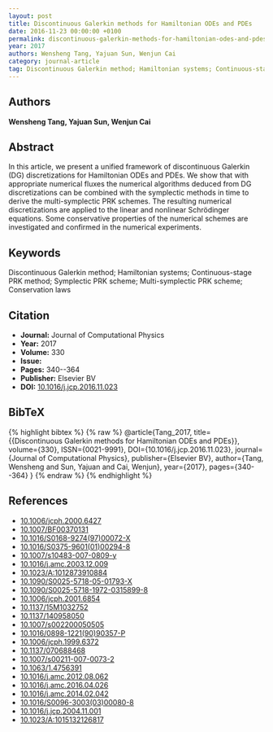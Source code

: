 ```yaml
---
layout: post
title: Discontinuous Galerkin methods for Hamiltonian ODEs and PDEs
date: 2016-11-23 00:00:00 +0100
permalink: discontinuous-galerkin-methods-for-hamiltonian-odes-and-pdes
year: 2017
authors: Wensheng Tang, Yajuan Sun, Wenjun Cai
category: journal-article
tag: Discontinuous Galerkin method; Hamiltonian systems; Continuous-stage PRK method; Symplectic PRK scheme; Multi-symplectic PRK scheme; Conservation laws
---
```

 
## Authors
**Wensheng Tang, Yajuan Sun, Wenjun Cai**
 
## Abstract
In this article, we present a unified framework of discontinuous Galerkin (DG) discretizations for Hamiltonian ODEs and PDEs. We show that with appropriate numerical fluxes the numerical algorithms deduced from DG discretizations can be combined with the symplectic methods in time to derive the multi-symplectic PRK schemes. The resulting numerical discretizations are applied to the linear and nonlinear Schrödinger equations. Some conservative properties of the numerical schemes are investigated and confirmed in the numerical experiments.
 
## Keywords
Discontinuous Galerkin method; Hamiltonian systems; Continuous-stage PRK method; Symplectic PRK scheme; Multi-symplectic PRK scheme; Conservation laws
 
## Citation
- **Journal:** Journal of Computational Physics
- **Year:** 2017
- **Volume:** 330
- **Issue:** 
- **Pages:** 340--364
- **Publisher:** Elsevier BV
- **DOI:** [10.1016/j.jcp.2016.11.023](https://doi.org/10.1016/j.jcp.2016.11.023)
 
## BibTeX
{% highlight bibtex %}
{% raw %}
@article{Tang_2017,
  title={{Discontinuous Galerkin methods for Hamiltonian ODEs and PDEs}},
  volume={330},
  ISSN={0021-9991},
  DOI={10.1016/j.jcp.2016.11.023},
  journal={Journal of Computational Physics},
  publisher={Elsevier BV},
  author={Tang, Wensheng and Sun, Yajuan and Cai, Wenjun},
  year={2017},
  pages={340--364}
}
{% endraw %}
{% endhighlight %}
 
## References
- [10.1006/jcph.2000.6427](https://doi.org/10.1006/jcph.2000.6427)
- [10.1007/BF00370131](https://doi.org/10.1007/BF00370131)
- [10.1016/S0168-9274(97)00072-X](https://doi.org/10.1016/S0168-9274(97)00072-X)
- [10.1016/S0375-9601(01)00294-8](https://doi.org/10.1016/S0375-9601(01)00294-8)
- [10.1007/s10483-007-0809-y](https://doi.org/10.1007/s10483-007-0809-y)
- [10.1016/j.amc.2003.12.009](https://doi.org/10.1016/j.amc.2003.12.009)
- [10.1023/A:1012873910884](https://doi.org/10.1023/A:1012873910884)
- [10.1090/S0025-5718-05-01793-X](https://doi.org/10.1090/S0025-5718-05-01793-X)
- [10.1090/S0025-5718-1972-0315899-8](https://doi.org/10.1090/S0025-5718-1972-0315899-8)
- [10.1006/jcph.2001.6854](https://doi.org/10.1006/jcph.2001.6854)
- [10.1137/15M1032752](https://doi.org/10.1137/15M1032752)
- [10.1137/140958050](https://doi.org/10.1137/140958050)
- [10.1007/s002200050505](https://doi.org/10.1007/s002200050505)
- [10.1016/0898-1221(90)90357-P](https://doi.org/10.1016/0898-1221(90)90357-P)
- [10.1006/jcph.1999.6372](https://doi.org/10.1006/jcph.1999.6372)
- [10.1137/070688468](https://doi.org/10.1137/070688468)
- [10.1007/s00211-007-0073-2](https://doi.org/10.1007/s00211-007-0073-2)
- [10.1063/1.4756391](https://doi.org/10.1063/1.4756391)
- [10.1016/j.amc.2012.08.062](https://doi.org/10.1016/j.amc.2012.08.062)
- [10.1016/j.amc.2016.04.026](https://doi.org/10.1016/j.amc.2016.04.026)
- [10.1016/j.amc.2014.02.042](https://doi.org/10.1016/j.amc.2014.02.042)
- [10.1016/S0096-3003(03)00080-8](https://doi.org/10.1016/S0096-3003(03)00080-8)
- [10.1016/j.jcp.2004.11.001](https://doi.org/10.1016/j.jcp.2004.11.001)
- [10.1023/A:1015132126817](https://doi.org/10.1023/A:1015132126817)

